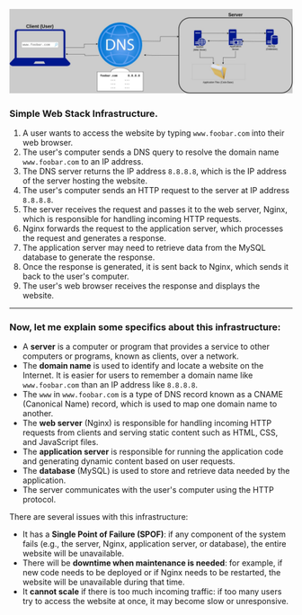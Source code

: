 ![image](0-simple_web_stack.jpg)
### Simple Web Stack Infrastructure.

1. A user wants to access the website by typing `www.foobar.com` into their web browser.
2. The user's computer sends a DNS query to resolve the domain name `www.foobar.com` to an IP address.
3. The DNS server returns the IP address `8.8.8.8`, which is the IP address of the server hosting the website.
4. The user's computer sends an HTTP request to the server at IP address `8.8.8.8`.
5. The server receives the request and passes it to the web server, Nginx, which is responsible for handling incoming HTTP requests.
6. Nginx forwards the request to the application server, which processes the request and generates a response.
7. The application server may need to retrieve data from the MySQL database to generate the response.
8. Once the response is generated, it is sent back to Nginx, which sends it back to the user's computer.
9. The user's web browser receives the response and displays the website.

---

### Now, let me explain some specifics about this infrastructure:
- A **server** is a computer or program that provides a service to other computers or programs, known as clients, over a network.
- The **domain name** is used to identify and locate a website on the Internet. It is easier for users to remember a domain name like `www.foobar.com` than an IP address like `8.8.8.8`.
- The `www` in `www.foobar.com` is a type of DNS record known as a CNAME (Canonical Name) record, which is used to map one domain name to another.
- The **web server** (Nginx) is responsible for handling incoming HTTP requests from clients and serving static content such as HTML, CSS, and JavaScript files.
- The **application server** is responsible for running the application code and generating dynamic content based on user requests.
- The **database** (MySQL) is used to store and retrieve data needed by the application.
- The server communicates with the user's computer using the HTTP protocol.

There are several issues with this infrastructure:
- It has a **Single Point of Failure (SPOF)**: if any component of the system fails (e.g., the server, Nginx, application server, or database), the entire website will be unavailable.
- There will be **downtime when maintenance is needed**: for example, if new code needs to be deployed or if Nginx needs to be restarted, the website will be unavailable during that time.
- It **cannot scale** if there is too much incoming traffic: if too many users try to access the website at once, it may become slow or unresponsive.
